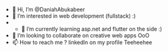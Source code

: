 - 👋 Hi, I’m @DaniahAbukabeer
- 👀 I’m interested in web development (fullstack) :)
- - 🌱 I’m currently learning asp.net and flutter on the side :) 
- 💞️ I’m looking to collaborate on creative web apps OoO
- 📫 How to reach me ? linkedIn on my profile Teeheehee

<!---
DaniahAbukabeer/DaniahAbukabeer is a ✨ special ✨ repository because its `README.md` (this file) appears on your GitHub profile.
You can click the Preview link to take a look at your changes.
--->
